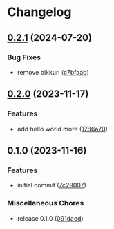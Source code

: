 # Changelog

## [0.2.1](https://github.com/p-chan-sandbox/release-please-playground/compare/v0.2.0...v0.2.1) (2024-07-20)


### Bug Fixes

* remove bikkuri ([c7bfaab](https://github.com/p-chan-sandbox/release-please-playground/commit/c7bfaabe72a1eedc9921d4b4d4cea053ab7d659e))

## [0.2.0](https://github.com/p-chan-sandbox/release-please-playground/compare/v0.1.0...v0.2.0) (2023-11-17)


### Features

* add hello world more ([1786a70](https://github.com/p-chan-sandbox/release-please-playground/commit/1786a70f0de07fc1e4c3064ce2640c909543582b))

## 0.1.0 (2023-11-16)


### Features

* initial commit ([7c29007](https://github.com/p-chan-sandbox/release-please-playground/commit/7c29007c0ccfcae77ed828ebf2d1427a096594c0))


### Miscellaneous Chores

* release 0.1.0 ([091daed](https://github.com/p-chan-sandbox/release-please-playground/commit/091daed63918029860cb08773bd474d2fc9de839))
